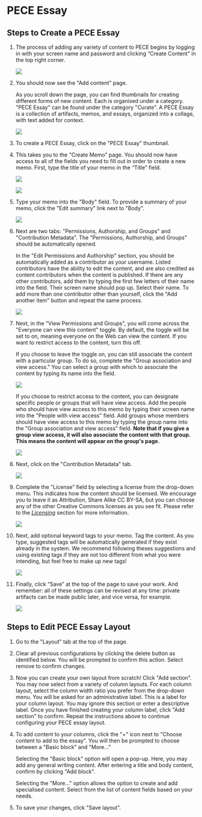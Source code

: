 PECE Essay
=====================

Steps to Create a PECE Essay
---------------------------------------
1. The process of adding any variety of content to PECE begins by logging in with your screen name and password and clicking “Create Content” in the top right corner.

    ![](media/pece-essay-1.png)

2. You should now see the "Add content" page.

    As you scroll down the page, you can find thumbnails for creating different forms of new content. Each is organised under a category. "PECE Essay" can be found under the category "Curate". A PECE Essay is a collection of artifacts, memos, and essays, organized into a collage, with text added for context. 

    ![](media/pece-essay-2.png)
    
3. To create a PECE Essay, click on the "PECE Essay" thumbnail. 


4. This takes you to the "Create Memo" page. You should now have access to all of the fields you need to fill out in order to create a new memo. First, type the title of your memo in the “Title” field.

    ![](media/pece-essay-3.png)

    ![](media/pece-essay-5.png)

5. Type your memo into the "Body" field.
    To provide a summary of your memo, click the "Edit summary" link next to "Body".

    ![](media/pece-essay-6.png)

6. Next are two tabs: "Permissions, Authorship, and Groups" and "Contribution Metadata". The "Permissions, Authorship, and Groups" should be automatically opened. 

    In the "Edit Permissions and Authorship" section, you should be automatically added as a contributor as your username. Listed contributors have the ability to edit the content, and are also credited as content contributors when the content is published. If there are any other contributors, add them by typing the first few letters of their name into the field. Their screen name should pop up. Select their name. To add more than one contributor other than yourself, click the "Add another item" button and repeat the same process.

    ![](media/pece-essay-7.png)

7. Next, in the "View Permissions and Groups", you will come across the "Everyone can view this content" toggle. By default, the toggle will be set to on, meaning everyone on the Web can view the content. If you want to restrict access to the content, turn this off. 

    If you choose to leave the toggle on, you can still associate the content with a particular group. To do so, complete the "Group association and view access." You can select a group with which to associate the content by typing its name into the field. 

    ![](media/pece-essay-8.png)

    If you choose to restrict access to the content, you can designate specific people or groups that will have view access. Add the people who should have view access to this memo by typing their screen name into the "People with view access" field. Add groups whose members should have view access to this memo by typing the group name into the "Group association and view access" field. **Note that if you give a group view access, it will also associate the content with that group. This means the content will appear on the group's page.**

    ![](media/pece-essay-9.png)

8. Next, click on the "Contribution Metadata" tab.

    ![](media/pece-essay-10.png)

9. Complete the "License" field by selecting a license from the drop-down menu. This indicates how the content should be licensed. We encourage you to leave it as Attribution, Share Alike CC BY-SA, but you can choose any of the other Creative Commons licenses as you see fit. Please refer to the [*Licensing*](https://creativecommons.org/share-your-work/cclicenses/) section for more information.

    ![](media/pece-essay-11.png)

10. Next, add optional keyword tags to your memo. Tag the content. As you type, suggested tags will be automatically generated if they exist already in the system. We recommend following theses suggestions and using existing tags if they are not too different from what you were intending, but feel free to make up new tags!

    ![](media/pece-essay-12.png)

11. Finally, click “Save” at the top of the page to save your work. And remember: all of these settings can be revised at any time: private artifacts can be made public later, and vice versa, for example.

    ![](media/pece-essay-13.png)

Steps to Edit PECE Essay Layout
---------------------------------------

1. Go to the "Layout" tab at the top of the page.

2. Clear all previous configurations by clicking the delete button as identified below. You will be prompted to confirm this action. Select remove to confirm changes.

3. Now you can create your own layout from scratch! 
Click "Add section". You may now select from a variety of column layouts. For each column layout, select the column width ratio you prefer from the drop-down menu. You will be asked for an administrative label. This is a label for your column layout. You may ignore this section or enter a descriptive label.
Once you have finished creating your column label, click "Add section" to confirm.
Repeat the instructions above to continue configuring your PECE essay layout.

4. To add content to your columns, click the "+" icon next to "Choose content to add to the essay".
You will then be prompted to choose between a "Basic block" and "More..."

    Selecting the "Basic block" option will open a pop-up. Here, you may add any general writing content. After entering a title and body content, confirm by clicking "Add block".

    Selecting the "More..." option allows the option to create and add specialised content. Select from the list of content fields based on your needs.

5. To save your changes, click "Save layout".

